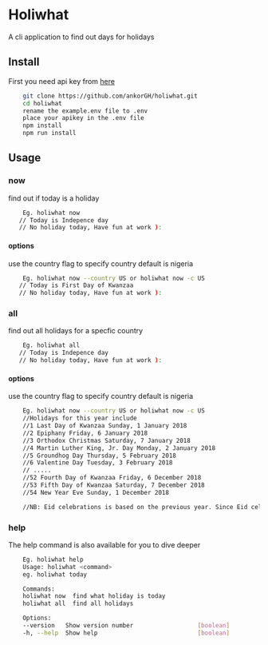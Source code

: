 # Holiwhat

A cli application to find out days for holidays

## Install

First you need api key from [here](https://holidayapi.com/)

```bash
    git clone https://github.com/ankorGH/holiwhat.git
    cd holiwhat
    rename the example.env file to .env
    place your apikey in the .env file
    npm install
    npm run install
```

## Usage

### now

find out if today is a holiday

```bash
    Eg. holiwhat now
   // Today is Indepence day 
   // No holiday today, Have fun at work ):

```

#### options

use the country flag to specify country default is nigeria

```bash
    Eg. holiwhat now --country US or holiwhat now -c US 
   // Today is First Day of Kwanzaa
   // No holiday today, Have fun at work ):
```

### all

find out all holidays for a specfic country

```bash
    Eg. holiwhat all
   // Today is Indepence day 
   // No holiday today, Have fun at work ):

```

#### options

use the country flag to specify country default is nigeria

```bash
    Eg. holiwhat now --country US or holiwhat now -c US
    //Holidays for this year include
    //1 Last Day of Kwanzaa Sunday, 1 January 2018  
    //2 Epiphany Friday, 6 January 2018
    //3 Orthodox Christmas Saturday, 7 January 2018
    //4 Martin Luther King, Jr. Day Monday, 2 January 2018
    //5 Groundhog Day Thursday, 5 February 2018
    //6 Valentine Day Tuesday, 3 February 2018
    // .....
    //52 Fourth Day of Kwanzaa Friday, 6 December 2018
    //53 Fifth Day of Kwanzaa Saturday, 7 December 2018
    //54 New Year Eve Sunday, 1 December 2018

    //NB: Eid celebrations is based on the previous year. Since Eid celebrations depend on the sighting of the moon.
```

### help

The help command is also available for you to dive deeper

```bash
    Eg. holiwhat help
    Usage: holiwhat <command>
    eg. holiwhat today

    Commands:
    holiwhat now  find what holiday is today
    holiwhat all  find all holidays

    Options:
    --version   Show version number                  [boolean]
    -h, --help  Show help                            [boolean]
```